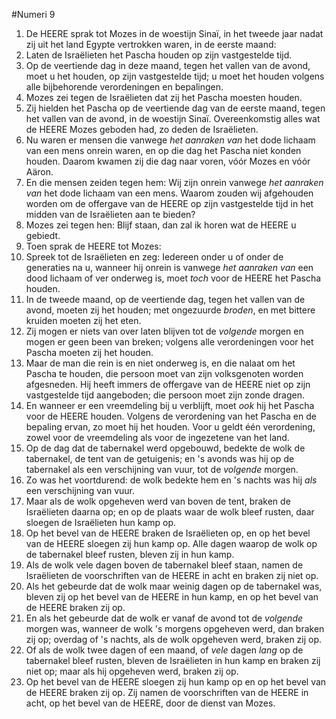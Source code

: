 #Numeri 9
1. De HEERE sprak tot Mozes in de woestijn Sinaï, in het tweede jaar nadat zij uit het land Egypte vertrokken waren, in de eerste maand:
2. Laten de Israëlieten het Pascha houden op zijn vastgestelde tijd.
3. Op de veertiende dag in deze maand, tegen het vallen van de avond, moet u het houden, op zijn vastgestelde tijd; u moet het houden volgens alle bijbehorende verordeningen en bepalingen.
4. Mozes zei tegen de Israëlieten dat zij het Pascha moesten houden.
5. Zij hielden het Pascha op de veertiende dag van de eerste maand, tegen het vallen van de avond, in de woestijn Sinaï. Overeenkomstig alles wat de HEERE Mozes geboden had, zo deden de Israëlieten.
6. Nu waren er mensen die vanwege *het aanraken van* het dode lichaam van een mens onrein waren, en op die dag het Pascha niet konden houden. Daarom kwamen zij die dag naar voren, vóór Mozes en vóór Aäron.
7. En die mensen zeiden tegen hem: Wij zijn onrein vanwege *het aanraken van* het dode lichaam van een mens. Waarom zouden wij afgehouden worden om de offergave van de HEERE op zijn vastgestelde tijd in het midden van de Israëlieten aan te bieden?
8. Mozes zei tegen hen: Blijf staan, dan zal ik horen wat de HEERE u gebiedt.
9. Toen sprak de HEERE tot Mozes:
10. Spreek tot de Israëlieten en zeg: Iedereen onder u of onder de generaties na u, wanneer hij onrein is vanwege *het aanraken van* een dood lichaam of ver onderweg is, moet *toch* voor de HEERE het Pascha houden.
11. In de tweede maand, op de veertiende dag, tegen het vallen van de avond, moeten zij het houden; met ongezuurde *broden*, en met bittere kruiden moeten zij het eten.
12. Zij mogen er niets van over laten blijven tot de *volgende* morgen en mogen er geen been van breken; volgens alle verordeningen voor het Pascha moeten zij het houden.
13. Maar de man die rein is en niet onderweg is, en die nalaat om het Pascha te houden, die persoon moet van zijn volksgenoten worden afgesneden. Hij heeft immers de offergave van de HEERE niet op zijn vastgestelde tijd aangeboden; die persoon moet zijn zonde dragen.
14. En wanneer er een vreemdeling bij u verblijft, moet *ook* hij het Pascha voor de HEERE houden. Volgens de verordening van het Pascha en de bepaling ervan, zo moet hij het houden. Voor u geldt één verordening, zowel voor de vreemdeling als voor de ingezetene van het land.
15. Op de dag dat de tabernakel werd opgebouwd, bedekte de wolk de tabernakel, de tent van de getuigenis; en 's avonds was hij op de tabernakel als een verschijning van vuur, tot de *volgende* morgen.
16. Zo was het voortdurend: de wolk bedekte hem en 's nachts was hij *als* een verschijning van vuur.
17. Maar als de wolk opgeheven werd van boven de tent, braken de Israëlieten daarna op; en op de plaats waar de wolk bleef rusten, daar sloegen de Israëlieten hun kamp op.
18. Op het bevel van de HEERE braken de Israëlieten op, en op het bevel van de HEERE sloegen zij hun kamp op. Alle dagen waarop de wolk op de tabernakel bleef rusten, bleven zij in hun kamp.
19. Als de wolk vele dagen boven de tabernakel bleef staan, namen de Israëlieten de voorschriften van de HEERE in acht en braken zij niet op.
20. Als het gebeurde dat de wolk maar weinig dagen op de tabernakel was, bleven zij op het bevel van de HEERE in hun kamp, en op het bevel van de HEERE braken zij op.
21. En als het gebeurde dat de wolk er vanaf de avond tot de *volgende* morgen was, wanneer de wolk 's morgens opgeheven werd, dan braken zij op; overdag of 's nachts, als de wolk opgeheven werd, braken zij op.
22. Of als de wolk twee dagen of een maand, of *vele* dagen *lang* op de tabernakel bleef rusten, bleven de Israëlieten in hun kamp en braken zij niet op; maar als hij opgeheven werd, braken zij op.
23. Op het bevel van de HEERE sloegen zij hun kamp op en op het bevel van de HEERE braken zij op. Zij namen de voorschriften van de HEERE in acht, op het bevel van de HEERE, door de dienst van Mozes.
